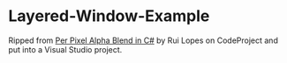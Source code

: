 # Layered-Window-Example

Ripped from [Per Pixel Alpha Blend in C#](http://www.codeproject.com/Articles/1822/Per-Pixel-Alpha-Blend-in-C) by Rui Lopes on CodeProject and put into a Visual Studio project.
